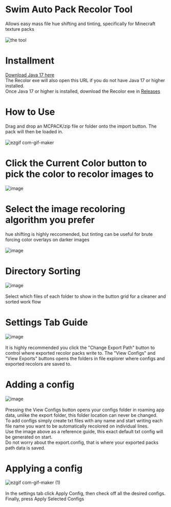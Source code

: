 # Swim Auto Pack Recolor Tool
Allows easy mass file hue shifting and tinting, specifically for Minecraft texture packs
<br>
<br>
![the tool](https://user-images.githubusercontent.com/63020914/204091216-a314f7bd-b037-499f-8b31-add33925a4c4.PNG)
<br>
# Installment
[Download Java 17 here](https://download.oracle.com/java/17/archive/jdk-17.0.5_windows-x64_bin.exe)
<br>
The Recolor exe will also open this URL if you do not have Java 17 or higher installed.
<br>
Once Java 17 or higher is installed, download the Recolor exe in [Releases](https://github.com/Swedeachu/Auto-Recolor-Tool/releases/tag/1.0)
# How to Use
Drag and drop an MCPACK/zip file or folder onto the import button. The pack will then be loaded in.
<br>
<br>
![ezgif com-gif-maker](https://user-images.githubusercontent.com/63020914/204091924-f823ca5d-4062-4e20-84dd-bdf53056d160.gif)
# Click the Current Color button to pick the color to recolor images to
![image](https://user-images.githubusercontent.com/63020914/204092038-ba747d44-97ff-4e9f-aa8b-b01d181755b8.png)
# Select the image recoloring algorithm you prefer
hue shifting is highly reccomended, but tinting can be useful for brute forcing color overlays on darker images
<br>
<br>
![image](https://user-images.githubusercontent.com/63020914/204092095-f52e5ea6-1909-4a0f-81fb-7505044ff468.png)
# Directory Sorting
![image](https://user-images.githubusercontent.com/63020914/204092221-6d27094c-f8ef-46e4-8306-c497698d5984.png)
<br>
<br>
Select which files of each folder to show in the button grid for a cleaner and sorted work flow
# Settings Tab Guide
![image](https://user-images.githubusercontent.com/63020914/204092280-8386d336-6d5e-4787-9570-5b0a67842f60.png)
<br>
<br>
It is highly recommended you click the "Change Export Path" button to control where exported recolor packs write to.
The "View Configs" and "View Exports" buttons opens the folders in file explorer where configs and exported recolors are saved to.
# Adding a config
![image](https://user-images.githubusercontent.com/63020914/204092590-836802e7-d301-46d4-ba0b-f140ba194874.png)
<br>
<br>
Pressing the View Configs button opens your configs folder in roaming app data, unlike the export folder, this folder location can never be changed.
<br>
To add configs simply create txt files with any name and start writing each file name you want to be automatically recolored on individual lines.
<br>
Use the image above as a reference guide, this exact default txt config will be generated on start.
<br>
Do not worry about the export.config, that is where your exported packs path data is saved.
# Applying a config
![ezgif com-gif-maker (1)](https://user-images.githubusercontent.com/63020914/204093402-2f1acd6f-1b87-4e11-afab-8d5693df58a1.gif)
<br>
<br>
In the settings tab click Apply Config, then check off all the desired configs. Finally, press Apply Selected Configs
